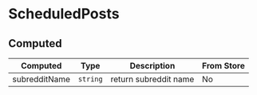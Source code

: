 # ScheduledPosts

## Computed

<!-- @vuese:ScheduledPosts:computed:start -->
|Computed|Type|Description|From Store|
|---|---|---|---|
|subredditName|`string`|return subreddit name|No|

<!-- @vuese:ScheduledPosts:computed:end -->


